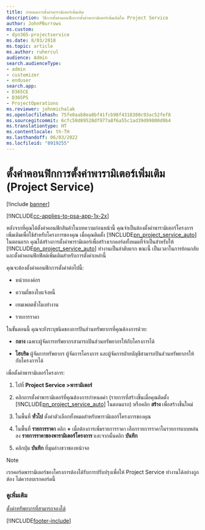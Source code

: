 ```yaml
---
title: กำหนดการตั้งค่าพารามิเตอร์เพิ่มเติม
description: วิธีการตั้งค่าคอนฟิกการตั้งค่าพารามิเตอร์เพิ่มเติมใน Project Service
author: JohnPBurrows
ms.custom:
- dyn365-projectservice
ms.date: 8/03/2018
ms.topic: article
ms.author: ruhercul
audience: Admin
search.audienceType:
- admin
- customizer
- enduser
search.app:
- D365CE
- D365PS
- ProjectOperations
ms.reviewer: johnmichalak
ms.openlocfilehash: 75fe0aab8ea8bf41fcb98f4318380c93ac52fef8
ms.sourcegitcommit: 6cfc50d89528df977a8f6a55c1ad39d99800d9b4
ms.translationtype: HT
ms.contentlocale: th-TH
ms.lasthandoff: 06/03/2022
ms.locfileid: "8919255"
---
```

# <a name="configure-additional-parameter-settings-project-service"></a>ตั้งค่าคอนฟิกการตั้งค่าพารามิเตอร์เพิ่มเติม (Project Service)

[!include [banner](../includes/psa-now-project-operations.md)]

[!INCLUDE[cc-applies-to-psa-app-1x-2x](../includes/cc-applies-to-psa-app-1x-2x.md)]

หลังจากที่คุณได้ตั้งค่าคอนฟิกสินค้าในบทความก่อนหน้านี้ คุณจำเป็นต้องตั้งค่าพารามิเตอร์โครงการเพิ่มเติมเพื่อใช้สำหรับโครงการของคุณ เมื่อคุณติดตั้ง [!INCLUDE[pn_project_service_auto](../includes/pn-project-service-auto.md)] ในตอนแรก คุณได้สร้างการตั้งค่าพารามิเตอร์เพื่อสร้างเรกคอร์ดทั้งหมดที่จำเป็นสำหรับให้ [!INCLUDE[pn_project_service_auto](../includes/pn-project-service-auto.md)] ทำงานเป็นลำดับแรก ขณะนี้ เป็นเวลาในการย้อนกลับ และตั้งค่าคอนฟิกฟิลด์เพิ่มเติมสำหรับการตั้งค่าเหล่านี้  
  
 คุณจะต้องตั้งค่าคอนฟิกการตั้งค่าต่อไปนี้:  
  
-   หน่วยองค์กร  
  
-   ความถี่ของใบแจ้งหนี้  
  
-   เทมเพลตชั่วโมงทำงาน  
  
-   รายการราคา  
 
ในขั้นตอนนี้ คุณจะยังระบุชนิดของการปันส่วนทรัพยากรที่คุณต้องการด้วย:  
  
- **กลาง** เฉพาะผู้จัดการทรัพยากรสามารถปันส่วนทรัพยากรให้กับโครงการได้  
  
- **ไฮบริด** ผู้จัดการทรัพยากร ผู้จัดการโครงการ และผู้จัดการฝ่ายบัญชีสามารถปันส่วนทรัพยากรให้กับโครงการได้  
  
 
เพื่อตั้งค่าพารามิเตอร์โครงการ:  
  
1. ไปที่ **Project Service >พารามิเตอร์**  
  
2. คลิกการตั้งค่าพารามิเตอร์ที่คุณต้องการกำหนดค่า (รายการที่สร้างขึ้นเมื่อคุณติดตั้ง [!INCLUDE[pn_project_service_auto](../includes/pn-project-service-auto.md)] ในตอนแรก) หรือคลิก **สร้าง** เพื่อสร้างขึ้นใหม่  
  
3. ในพื้นที่ **ทั่วไป** ตั้งค่าตัวเลือกทั้งหมดสำหรับพารามิเตอร์โครงการของคุณ  
  
4. ในพื้นที่ **รายการราคา** คลิก **+** เมื่อต้องการเพิ่มรายการราคา เลือกรายการราคาในรายการแบบหล่นลง **รายการราคาของพารามิเตอร์โครงการ** และจากนั้นคลิก **บันทึก**  
  
5. คลิกปุ่ม **บันทึก** ที่มุมล่างขวาของหน้าจอ  

> [!NOTE]
> เรกคอร์ดพารามิเตอร์ของโครงการต้องได้รับการปรับปรุงเพื่อให้ Project Service ทำงานได้อย่างถูกต้อง ไม่ควรลบเรกคอร์ดนี้

### <a name="see-also"></a>ดูเพิ่มเติม  
 [ตั้งค่าทรัพยากรที่สามารถจองได้](../psa/set-up-resources.md)


[!INCLUDE[footer-include](../includes/footer-banner.md)]
